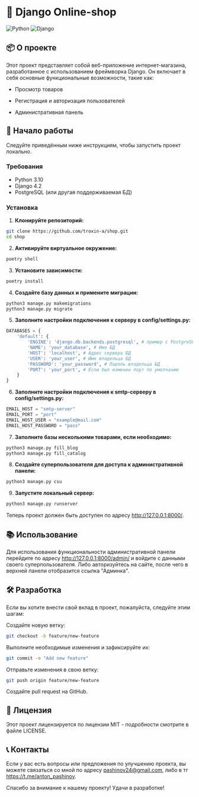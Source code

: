 # 🛒 Django Online-shop

![Python](https://img.shields.io/badge/Python-3.10-blue)
![Django](https://img.shields.io/badge/Django-4.2-brightgreen)

## 📦 О проекте

Этот проект представляет собой веб-приложение интернет-магазина, разработанное с использованием фреймворка Django. Он включает в себя основные функциональные возможности, такие как:

- Просмотр товаров
<!-- - Поиск и фильтрация -->
- Регистрация и авторизация пользователей
<!-- - Корзина покупок -->
<!-- - Оформление заказов -->
- Административная панель

## 🚀 Начало работы

Следуйте приведённым ниже инструкциям, чтобы запустить проект локально.

### Требования

- Python 3.10
- Django 4.2
- PostgreSQL (или другая поддерживаемая БД)

### Установка

1. **Клонируйте репозиторий:**

```bash
git clone https://github.com/troxin-a/shop.git
cd shop
```

2. **Активируйте виртуальное окружение:**
```bash
poetry shell
```

3. **Установите зависимости:**
```bash
poetry install
```

4. **Создайте базу данных и примените миграции:**
```bash
python3 manage.py makemigrations
python3 manage.py migrate
```

5. **Заполните настройки подключения к серверу в config/settings.py:**
```python
DATABASES = {
    'default': {
        'ENGINE': 'django.db.backends.postgresql', # пример с PostgreSQL
        'NAME': 'your_database', # Имя БД
        'HOST': 'localhost', # Адрес сервера БД
        'USER': 'your_user', # Имя владельца БД
        'PASSWORD': 'your_password', # Пароль владельца БД
        'PORT': 'your_port', # Если был изменен порт по умолчанию
    }
}
```

6. **Заполните настройки подключения к smtp-серверу в config/settings.py:**
```python
EMAIL_HOST = "smtp-server"
EMAIL_PORT = "port"
EMAIL_HOST_USER = "example@mail.com"
EMAIL_HOST_PASSWORD = "pass"
```

7. **Заполните базы несколькими товарами, если необходимо:**
```bash
python3 manage.py fill_blog
python3 manage.py fill_catalog
```

8. **Создайте суперпользователя для доступа к административной панели:**
```bash
python3 manage.py csu
```

9. **Запустите локальный сервер:**
```bash
python3 manage.py runserver
```

Теперь проект должен быть доступен по адресу http://127.0.0.1:8000/.

## 📚 Использование
Для использования функциональности административной панели перейдите по адресу http://127.0.0.1:8000/admin/ и войдите с данными своего суперпользователя. Либо авторизуйтесь на сайте, после чего в верхней панели отобразится ссылка "Админка".

## 🛠 Разработка
Если вы хотите внести свой вклад в проект, пожалуйста, следуйте этим шагам:

Создайте новую ветку:
```bash
git checkout -b feature/new-feature
```
Выполните необходимые изменения и зафиксируйте их:
``` bash
git commit -m "Add new feature"
```
Отправьте изменения в свою ветку:
```bash
git push origin feature/new-feature
```
Создайте pull request на GitHub.
## 📄 Лицензия
Этот проект лицензируется по лицензии MIT - подробности смотрите в файле LICENSE.

## 📞 Контакты
Если у вас есть вопросы или предложения по улучшению проекта, вы можете связаться со мной по адресу pashinov24@gmail.com, либо в тг https://t.me/anton_pashinov.

Спасибо за внимание к нашему проекту! Удачи в разработке!
